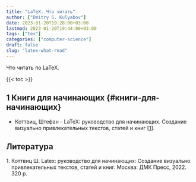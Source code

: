 ```yaml
---
title: "LaTeX. Что читать"
author: ["Dmitry S. Kulyabov"]
date: 2023-01-20T19:28:00+03:00
lastmod: 2023-01-20T19:44:00+03:00
tags: ["tex"]
categories: ["computer-science"]
draft: false
slug: "latex-what-read"
---
```


Что читать по LaTeX.

<!--more-->

{{< toc >}}


## <span class="section-num">1</span> Книги для начинающих {#книги-для-начинающих}

-   Коттвиц, Штефан - LaTeX: руководство для начинающих. Создание визуально привлекательных текстов, статей и книг [<a href="#citeproc_bib_item_1">1</a>].

## Литература

<style>.csl-left-margin{float: left; padding-right: 0em;}
 .csl-right-inline{margin: 0 0 0 1em;}</style><div class="csl-bib-body">
  <div class="csl-entry"><a id="citeproc_bib_item_1"></a>
    <div class="csl-left-margin">1.</div><div class="csl-right-inline">Коттвиц Ш. Latex: руководство для начинающих: Создание визуально привлекательных текстов, статей и книг. Москва: ДМК Пресс, 2022. 320 p.</div>
  </div>
</div>

